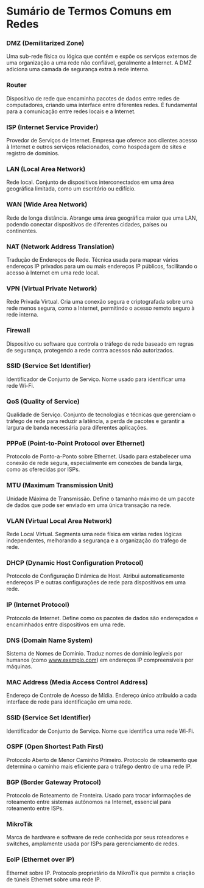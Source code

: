 # Sumário de Termos Comuns em Redes

### **DMZ (Demilitarized Zone)**

Uma sub-rede física ou lógica que contém e expõe os serviços externos de uma organização a uma rede não confiável, geralmente a Internet. A DMZ adiciona uma camada de segurança extra à rede interna.

### **Router**

Dispositivo de rede que encaminha pacotes de dados entre redes de computadores, criando uma interface entre diferentes redes. É fundamental para a comunicação entre redes locais e a Internet.

### **ISP (Internet Service Provider)**

Provedor de Serviços de Internet. Empresa que oferece aos clientes acesso à Internet e outros serviços relacionados, como hospedagem de sites e registro de domínios.

### **LAN (Local Area Network)**

Rede local. Conjunto de dispositivos interconectados em uma área geográfica limitada, como um escritório ou edifício.

### **WAN (Wide Area Network)**

Rede de longa distância. Abrange uma área geográfica maior que uma LAN, podendo conectar dispositivos de diferentes cidades, países ou continentes.

### **NAT (Network Address Translation)**

Tradução de Endereços de Rede. Técnica usada para mapear vários endereços IP privados para um ou mais endereços IP públicos, facilitando o acesso à Internet em uma rede local.

### **VPN (Virtual Private Network)**

Rede Privada Virtual. Cria uma conexão segura e criptografada sobre uma rede menos segura, como a Internet, permitindo o acesso remoto seguro à rede interna.

### **Firewall**

Dispositivo ou software que controla o tráfego de rede baseado em regras de segurança, protegendo a rede contra acessos não autorizados.

### **SSID (Service Set Identifier)**

Identificador de Conjunto de Serviço. Nome usado para identificar uma rede Wi-Fi.

### **QoS (Quality of Service)**

Qualidade de Serviço. Conjunto de tecnologias e técnicas que gerenciam o tráfego de rede para reduzir a latência, a perda de pacotes e garantir a largura de banda necessária para diferentes aplicações.

### **PPPoE (Point-to-Point Protocol over Ethernet)**

Protocolo de Ponto-a-Ponto sobre Ethernet. Usado para estabelecer uma conexão de rede segura, especialmente em conexões de banda larga, como as oferecidas por ISPs.

### **MTU (Maximum Transmission Unit)**

Unidade Máxima de Transmissão. Define o tamanho máximo de um pacote de dados que pode ser enviado em uma única transação na rede.

### **VLAN (Virtual Local Area Network)**

Rede Local Virtual. Segmenta uma rede física em várias redes lógicas independentes, melhorando a segurança e a organização do tráfego de rede.

### **DHCP (Dynamic Host Configuration Protocol)**

Protocolo de Configuração Dinâmica de Host. Atribui automaticamente endereços IP e outras configurações de rede para dispositivos em uma rede.

### **IP (Internet Protocol)**

Protocolo de Internet. Define como os pacotes de dados são endereçados e encaminhados entre dispositivos em uma rede.

### **DNS (Domain Name System)**

Sistema de Nomes de Domínio. Traduz nomes de domínio legíveis por humanos (como www.exemplo.com) em endereços IP compreensíveis por máquinas.

### **MAC Address (Media Access Control Address)**

Endereço de Controle de Acesso de Mídia. Endereço único atribuído a cada interface de rede para identificação em uma rede.

### **SSID (Service Set Identifier)**

Identificador de Conjunto de Serviço. Nome que identifica uma rede Wi-Fi.

### **OSPF (Open Shortest Path First)**

Protocolo Aberto de Menor Caminho Primeiro. Protocolo de roteamento que determina o caminho mais eficiente para o tráfego dentro de uma rede IP.

### **BGP (Border Gateway Protocol)**

Protocolo de Roteamento de Fronteira. Usado para trocar informações de roteamento entre sistemas autônomos na Internet, essencial para roteamento entre ISPs.

### **MikroTik**

Marca de hardware e software de rede conhecida por seus roteadores e switches, amplamente usada por ISPs para gerenciamento de redes.

### **EoIP (Ethernet over IP)**

Ethernet sobre IP. Protocolo proprietário da MikroTik que permite a criação de túneis Ethernet sobre uma rede IP.
